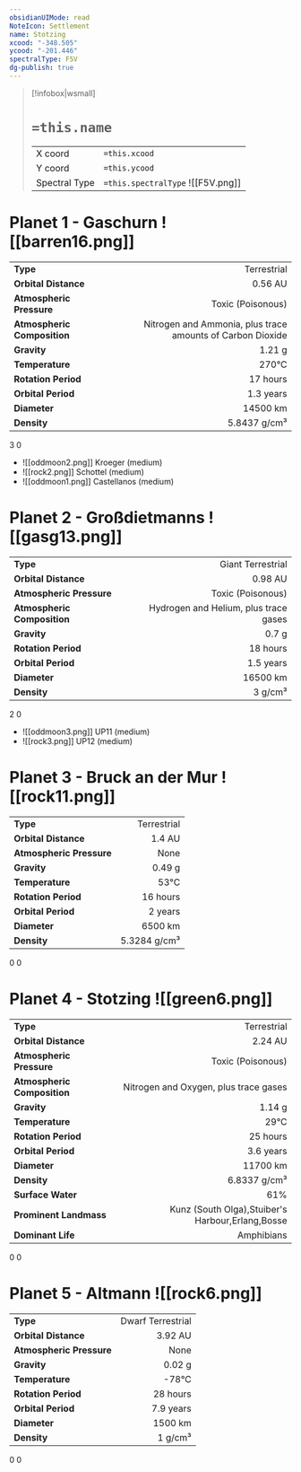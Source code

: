 ```yaml
---
obsidianUIMode: read
NoteIcon: Settlement
name: Stotzing
xcood: "-348.505"
ycood: "-201.446"
spectralType: F5V
dg-publish: true
---
```

> [!infobox|wsmall]
> # `=this.name`
> | | |
> | - | - |
> | X coord | `=this.xcood` |
> | Y coord| `=this.ycood` |
> | Spectral Type | `=this.spectralType` ![[F5V.png]] |

# Planet 1 - Gaschurn ![[barren16.png]]
|                             |                           |
| --------------------------- | -------------------------:|
| **Type**                    |             Terrestrial |
| **Orbital Distance**        |   0.56 AU |
| **Atmospheric Pressure**    |       Toxic (Poisonous) |
| **Atmospheric Composition** |      Nitrogen and Ammonia, plus trace amounts of Carbon Dioxide |
| **Gravity**                 |        1.21 g |
| **Temperature**             |    270°C |
| **Rotation Period**         |  17 hours |
| **Orbital Period** | 1.3 years |
| **Diameter**                |      14500 km | 
| **Density**                 |    5.8437 g/cm³ |



3
0

- ![[oddmoon2.png]] Kroeger (medium)
- ![[rock2.png]] Schottel (medium)
- ![[oddmoon1.png]] Castellanos (medium)


# Planet 2 - Großdietmanns ![[gasg13.png]]
|                             |                           |
| --------------------------- | -------------------------:|
| **Type**                    |             Giant Terrestrial |
| **Orbital Distance**        |   0.98 AU |
| **Atmospheric Pressure**    |       Toxic (Poisonous) |
| **Atmospheric Composition** |      Hydrogen and Helium, plus trace gases |
| **Gravity**                 |        0.7 g |
| **Rotation Period**         |  18 hours |
| **Orbital Period** | 1.5 years |
| **Diameter**                |      16500 km | 
| **Density**                 |    3 g/cm³ |



2
0

- ![[oddmoon3.png]] UP11 (medium)
- ![[rock3.png]] UP12 (medium)


# Planet 3 - Bruck an der Mur ![[rock11.png]]
|                             |                           |
| --------------------------- | -------------------------:|
| **Type**                    |             Terrestrial |
| **Orbital Distance**        |   1.4 AU |
| **Atmospheric Pressure**    |       None |
| **Gravity**                 |        0.49 g |
| **Temperature**             |    53°C |
| **Rotation Period**         |  16 hours |
| **Orbital Period** | 2 years |
| **Diameter**                |      6500 km | 
| **Density**                 |    5.3284 g/cm³ |



0
0



# Planet 4 - Stotzing ![[green6.png]]
|                             |                           |
| --------------------------- | -------------------------:|
| **Type**                    |             Terrestrial |
| **Orbital Distance**        |   2.24 AU |
| **Atmospheric Pressure**    |       Toxic (Poisonous) |
| **Atmospheric Composition** |      Nitrogen and Oxygen, plus trace gases |
| **Gravity**                 |        1.14 g |
| **Temperature**             |    29°C |
| **Rotation Period**         |  25 hours |
| **Orbital Period** | 3.6 years |
| **Diameter**                |      11700 km | 
| **Density**                 |    6.8337 g/cm³ |
| **Surface Water**           |           61% | 
| **Prominent Landmass**      |         Kunz (South Olga),Stuiber's Harbour,Erlang,Bosse | 
| **Dominant Life**           |         Amphibians |



0
0



# Planet 5 - Altmann ![[rock6.png]]
|                             |                           |
| --------------------------- | -------------------------:|
| **Type**                    |             Dwarf Terrestrial |
| **Orbital Distance**        |   3.92 AU |
| **Atmospheric Pressure**    |       None |
| **Gravity**                 |        0.02 g |
| **Temperature**             |    -78°C |
| **Rotation Period**         |  28 hours |
| **Orbital Period** | 7.9 years |
| **Diameter**                |      1500 km | 
| **Density**                 |    1 g/cm³ |



0
0



